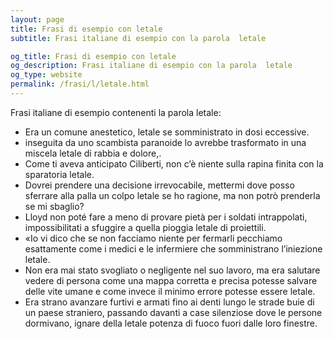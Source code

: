 ```yaml
---
layout: page
title: Frasi di esempio con letale 
subtitle: Frasi italiane di esempio con la parola  letale

og_title: Frasi di esempio con letale 
og_description: Frasi italiane di esempio con la parola  letale
og_type: website
permalink: /frasi/l/letale.html
---
```


Frasi italiane di esempio contenenti la parola letale:


- Era un comune anestetico, letale se somministrato in dosi eccessive.
- inseguita da uno scambista paranoide lo avrebbe trasformato in una miscela letale di rabbia e dolore,.
- Come ti aveva anticipato Ciliberti, non c’è niente sulla rapina finita con la sparatoria letale.
- Dovrei prendere una decisione irrevocabile, mettermi dove posso sferrare alla palla un colpo letale se ho ragione, ma non potrò prenderla se mi sbaglio?
- Lloyd non poté fare a meno di provare pietà per i soldati intrappolati, impossibilitati a sfuggire a quella pioggia letale di proiettili.
- «Io vi dico che se non facciamo niente per fermarli pecchiamo esattamente come i medici e le infermiere che somministrano l’iniezione letale.
- Non era mai stato svogliato o negligente nel suo lavoro, ma era salutare vedere di persona come una mappa corretta e precisa potesse salvare delle vite umane e come invece il minimo errore potesse essere letale.
- Era strano avanzare furtivi e armati fino ai denti lungo le strade buie di un paese straniero, passando davanti a case silenziose dove le persone dormivano, ignare della letale potenza di fuoco fuori dalle loro finestre.

